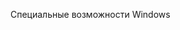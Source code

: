 <Token xmlns:xlink="http://www.w3.org/1999/xlink">Специальные возможности Windows</Token>

<!--HONumber=Jun16_HO4-->


